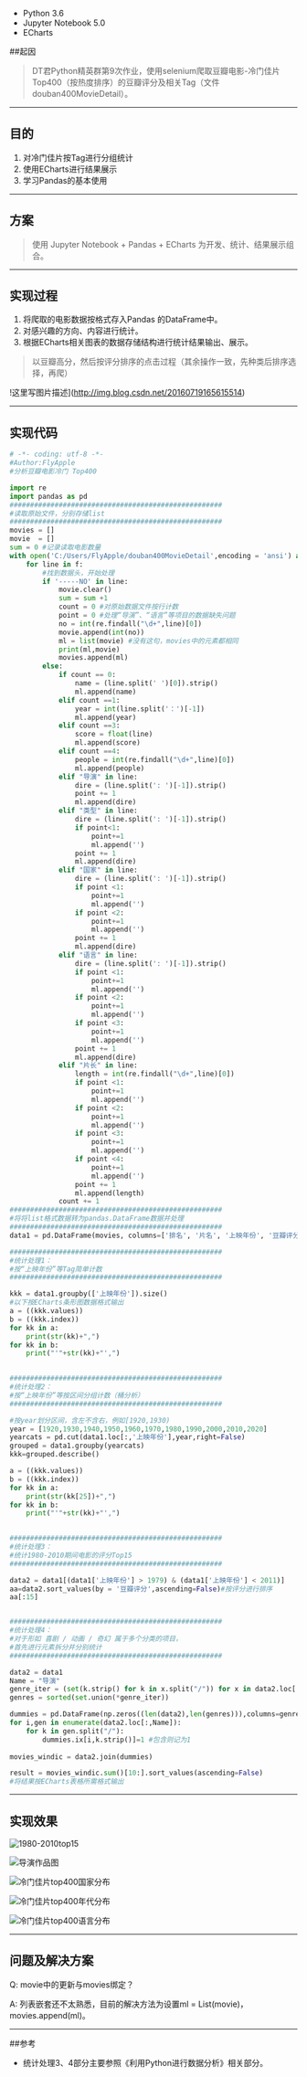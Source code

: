 - Python  3.6
- Jupyter Notebook 5.0
- ECharts

##起因

> DT君Python精英群第9次作业，使用selenium爬取豆瓣电影-冷门佳片Top400（按热度排序）的豆瓣评分及相关Tag（文件 douban400MovieDetail）。

----------


目的
--
1. 对冷门佳片按Tag进行分组统计
2. 使用ECharts进行结果展示
3. 学习Pandas的基本使用

----------

方案
--
>  使用 Jupyter Notebook + Pandas + ECharts 为开发、统计、结果展示组合。

----------

实现过程
----
1. 将爬取的电影数据按格式存入Pandas 的DataFrame中。
2. 对感兴趣的方向、内容进行统计。
3. 根据ECharts相关图表的数据存储结构进行统计结果输出、展示。

> 以豆瓣高分，然后按评分排序的点击过程（其余操作一致，先种类后排序选择，再爬）

!这里写图片描述](http://img.blog.csdn.net/20160719165615514)

----------


实现代码
----

```python
# -*- coding: utf-8 -*-
#Author:FlyApple
#分析豆瓣电影冷门 Top400

import re
import pandas as pd
####################################################
#读取原始文件，分别存储list
####################################################
movies = []
movie  = []
sum = 0 #记录读取电影数量
with open('C:/Users/FlyApple/douban400MovieDetail',encoding = 'ansi') as f:
    for line in f:
        #找到数据头，开始处理
        if '-----NO' in line:
            movie.clear()
            sum = sum +1
            count = 0 #对原始数据文件按行计数
            point = 0 #处理“导演”、“语言”等项目的数据缺失问题
            no = int(re.findall("\d+",line)[0])
            movie.append(int(no))
            ml = list(movie) #没有这句，movies中的元素都相同
            print(ml,movie)
            movies.append(ml)
        else:
            if count == 0:
                name = (line.split(' ')[0]).strip()
                ml.append(name)
            elif count ==1:
                year = int(line.split('：')[-1])
                ml.append(year)
            elif count ==3:
                score = float(line)
                ml.append(score)
            elif count ==4:
                people = int(re.findall("\d+",line)[0])
                ml.append(people)
            elif "导演" in line:
                dire = (line.split(': ')[-1]).strip()
                point += 1
                ml.append(dire) 
            elif "类型" in line:
                dire = (line.split(': ')[-1]).strip()
                if point<1:
                    point+=1
                    ml.append('')
                point += 1
                ml.append(dire)
            elif "国家" in line:
                dire = (line.split(': ')[-1]).strip()
                if point <1:
                    point+=1
                    ml.append('')      
                if point <2:
                    point+=1
                    ml.append('')
                point += 1
                ml.append(dire)
            elif "语言" in line:
                dire = (line.split(': ')[-1]).strip()
                if point <1:
                    point+=1
                    ml.append('')
                if point <2:
                    point+=1
                    ml.append('')
                if point <3:
                    point+=1
                    ml.append('')
                point += 1
                ml.append(dire)
            elif "片长" in line:
                length = int(re.findall("\d+",line)[0])
                if point <1:
                    point+=1
                    ml.append('')                
                if point <2:
                    point+=1
                    ml.append('')
                if point <3:
                    point+=1
                    ml.append('')
                if point <4:
                    point+=1
                    ml.append('')
                point += 1
                ml.append(length)
            count += 1
####################################################
#将将list格式数据转为pandas.DataFrame数据并处理
####################################################
data1 = pd.DataFrame(movies, columns=['排名', '片名', '上映年份', '豆瓣评分','打分人数','导演','类型','国家','语言','片长'])

####################################################
#统计处理1：
#按“上映年份”等Tag简单计数
####################################################

kkk = data1.groupby(['上映年份']).size()
#以下按ECharts条形图数据格式输出
a = ((kkk.values))
b = ((kkk.index))
for kk in a:
    print(str(kk)+",")
for kk in b:
    print("'"+str(kk)+"',")

    
####################################################
#统计处理2：
#按“上映年份”等按区间分组计数（桶分析）
####################################################

#按year划分区间，含左不含右，例如[1920,1930)
year = [1920,1930,1940,1950,1960,1970,1980,1990,2000,2010,2020]
yearcats = pd.cut(data1.loc[:,'上映年份'],year,right=False)
grouped = data1.groupby(yearcats)
kkk=grouped.describe()

a = ((kkk.values))
b = ((kkk.index))
for kk in a:
    print(str(kk[25])+",")
for kk in b:
    print("'"+str(kk)+"',")

    
####################################################
#统计处理3：
#统计1980-2010期间电影的评分Top15
#################################################### 

data2 = data1[(data1['上映年份'] > 1979) & (data1['上映年份'] < 2011)]
aa=data2.sort_values(by = '豆瓣评分',ascending=False)#按评分进行排序
aa[:15]


####################################################
#统计处理4：
#对于形如 喜剧 / 动画 / 奇幻 属于多个分类的项目，
#首先进行元素拆分并分别统计
####################################################

data2 = data1
Name = "导演"
genre_iter = (set(k.strip() for k in x.split("/")) for x in data2.loc[:,Name])
genres = sorted(set.union(*genre_iter))

dummies = pd.DataFrame(np.zeros((len(data2),len(genres))),columns=genres)
for i,gen in enumerate(data2.loc[:,Name]):
    for k in gen.split("/"):
        dummies.ix[i,k.strip()]=1 #包含则记为1
        
movies_windic = data2.join(dummies)

result = movies_windic.sum()[10:].sort_values(ascending=False)
#将结果按ECharts表格所需格式输出
```

----------


实现效果
----
![1980-2010top15](C:\Users\simon\Pictures\1980-2010top15.PNG)

![导演作品图](C:\Users\simon\Pictures\导演作品图.png)

![冷门佳片top400国家分布](C:\Users\simon\Pictures\冷门佳片top400国家分布.png)

![冷门佳片top400年代分布](C:\Users\simon\Pictures\冷门佳片top400年代分布.png)

![冷门佳片top400语言分布](C:\Users\simon\Pictures\冷门佳片top400语言分布.png)

----------


问题及解决方案
----

Q: movie中的更新与movies绑定？

A:  列表嵌套还不太熟悉，目前的解决方法为设置ml = List(movie)，movies.append(ml)。

----------
##参考

- 统计处理3、4部分主要参照《利用Python进行数据分析》相关部分。





